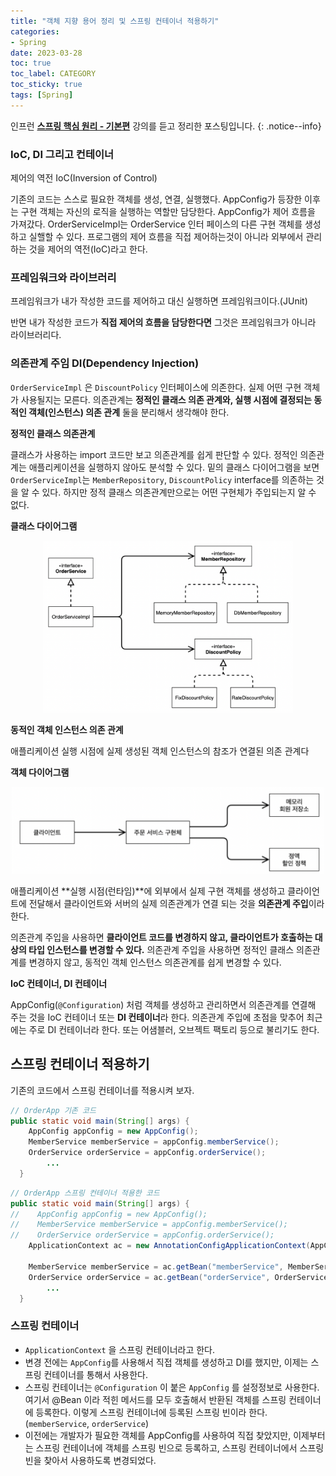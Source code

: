 ```yaml
---
title: "객체 지향 용어 정리 및 스프링 컨테이너 적용하기"
categories:
- Spring
date: 2023-03-28
toc: true
toc_label: CATEGORY
toc_sticky: true
tags: [Spring]
---
```


인프런 **[스프링 핵심 원리 - 기본편](https://www.inflearn.com/course/스프링-핵심-원리-기본편/dashboard)** 강의를 듣고 정리한 포스팅입니다.
{: .notice--info}

### IoC, DI 그리고 컨테이너

제어의 역전 IoC(Inversion of Control)

 기존의 코드는 스스로 필요한 객체를 생성, 연결, 실행했다. AppConfig가 등장한 이후는 구현 객체는 자신의 로직을 실행하는 역할만 담당한다. AppConfig가 제어 흐름을 가져갔다. OrderServiceImpl는 OrderService 인터 페이스의 다른 구현 객체를 생성하고 실핼할 수 있다. 프로그램의 제어 흐름을 직접 제어하는것이 아니라 외부에서 관리하는 것을 제어의 역전(IoC)라고 한다. 

### 프레임워크와 라이브러리

프레임워크가 내가 작성한 코드를 제어하고 대신 실행하면 프레임워크이다.(JUnit)

반면 내가 작성한 코드가 **직접 제어의 흐름을 담당한다면** 그것은 프레임워크가 아니라 라이브러리다.

### 의존관계 주임 DI(Dependency Injection)

`OrderServiceImpl` 은 `DiscountPolicy` 인터페이스에 의존한다. 실제 어떤 구현 객체가 사용될지는 모른다.
의존관계는 **정적인 클래스 의존 관계와, 실행 시점에 결정되는 동적인 객체(인스턴스) 의존 관계** 둘을 분리해서 생각해야 한다.

**정적인 클래스 의존관계**

클래스가 사용하는 import 코드만 보고 의존관계를 쉽게 판단할 수 있다. 정적인 의존관계는 애플리케이션을 실행하지 않아도 분석할 수 있다. 밑의 클래스 다이어그램을 보면 `OrderServiceImpl`는 `MemberRepository`, `DiscountPolicy` interface를 의존하는 것을 알 수 있다. 하지만 정적 클래스 의존관계만으로는 어떤 구현체가 주입되는지 알 수 없다.

 

**클래스 다이어그램**

<p align = "center"><img src='/assets/images/posts/2023-03-28/1.png' width="400"/></p>

**동적인 객체 인스턴스 의존 관계**

애플리케이션 실행 시점에 실제 생성된 객체 인스턴스의 참조가 연결된 의존 관계다

**객체 다이어그램**

<p align = "center"><img src='/assets/images/posts/2023-03-28/2.png' width="500"/></p>

애플리케이션 **실행 시점(런타임)**에 외부에서 실제 구현 객체를 생성하고 클라이언트에 전달해서 클라이언트와 서버의 실제 의존관계가 연결 되는 것을 **의존관계 주입**이라 한다.

의존관계 주입을 사용하면 **클라이언트 코드를 변경하지 않고, 클라이언트가 호출하는 대상의 타입 인스턴스를 변경할 수 있다.**
의존관계 주입을 사용하면 정적인 클래스 의존관계를 변경하지 않고, 동적인 객체 인스턴스 의존관계를 쉽게 변경할 수 있다.

**IoC 컨테이너, DI 컨테이너**

AppConfig(`@Configuration`) 처럼 객체를 생성하고 관리하면서 의존관계를 연결해 주는 것을 IoC 컨테이너 또는 **DI 컨테이너**라 한다.
의존관계 주입에 초점을 맞추어 최근에는 주로 DI 컨테이너라 한다.
또는 어샘블러, 오브젝트 팩토리 등으로 불리기도 한다.

## 스프링 컨테이너 적용하기

기존의 코드에서 스프링 컨테이너를 적용시켜 보자.

```java
// OrderApp 기존 코드
public static void main(String[] args) {
    AppConfig appConfig = new AppConfig();
    MemberService memberService = appConfig.memberService();
    OrderService orderService = appConfig.orderService();
		...
  }
```

```java
// OrderApp 스프링 컨테이너 적용한 코드
public static void main(String[] args) {
//    AppConfig appConfig = new AppConfig();
//    MemberService memberService = appConfig.memberService();
//    OrderService orderService = appConfig.orderService();
    ApplicationContext ac = new AnnotationConfigApplicationContext(AppConfig.class);

    MemberService memberService = ac.getBean("memberService", MemberService.class);
    OrderService orderService = ac.getBean("orderService", OrderService.class);
		...
  }
```

### 스프링 컨테이너

- `ApplicationContext` 을 스프링 컨테이너라고 한다.
- 변경 전에는 `AppConfig`를 사용해서 직접 객체를 생성하고 DI를 했지만, 이제는 스프링 컨테이너를 통해서 사용한다.
- 스프링 컨테이너는 `@Configuration` 이 붙은 `AppConfig` 를 설정정보로 사용한다. 여기서 @Bean 이라 적힌 메서드를 모두 호출해서 반환된 객체를 스프링 컨테이너에 등록한다. 이렇게 스프링 컨테이너에 등록된 스프링 빈이라 한다.(`memberService`, `orderService`)
- 이전에는 개발자가 필요한 객체를 AppConfig를 사용하여 직접 찾았지만, 이제부터는 스프링 컨테이너에 객체를 스프링 빈으로 등록하고, 스프링 컨테이너에서 스프링 빈을 찾아서 사용하도록 변경되었다.